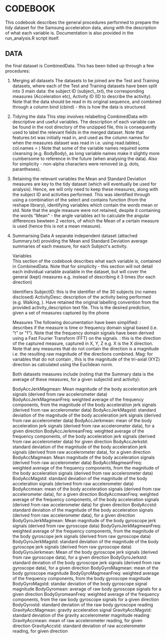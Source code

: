 # CODEBOOK
   This codebook describes the general procedures performed to prepare the tidy dataset
   for the Samsung acceleration data, along with the description of what each variable
   is. Documentation is also provided in the run_analysis.R script itself.

## DATA 
 the final dataset is CombinedData. This has been tidied up through a few procedures:
 1.  Merging all datasets
     The datasets to be joined are the Test and Training datasets, where each of the Test and
     Training datasets have been split into 3 main data: the subject ID (subject_<type>.txt),
     the corresponding measures (Acceleration etc), Activity ID (ID to describe the activity).
     Note that the data should be read in its original sequence, and combined through a 
     column bind (cbind) - this is how the data is structured.

 2.  Tidying the data
     This step involves relabelling CombinedData with descriptive and useful variables.
     The description of each variable can be found in the root directory of the unzipped file, 
     this is consequently used to label the relevant fields in the merged dataset. Note that
     features.txt was initially read in, and used as the column names for when the measures 
     dataset was read in i.e. using read.tables(<table>, col.names = <featurenames read in as vector>)
     Note that some of the variable names required some cleansing (e.g. BodyBody), as long
     variable names make it slightly more cumbersome to reference in the future (when analysing the data). 
     Also for simplicity - non-alpha characters were removed (e.g. dots, parantheses).

 3.  Retaining the relevant variables
     the Mean and Standard Deviation measures are key to the tidy dataset (which will eventually
     be used for analysis). Hence, we will only need to keep these measures, along with the subject
     ID and activities performed. This was identified through using a combination of the select and 
     contains function (from the reshape library), identifying variables which contain the words
     mean or std. Note that the angle measure were not retained, despite it containing the words
     "Mean" - the angle variables act to calculate the angular differences bewteen 2 vectors, of which
     the Mean of a certain measure is used (hence this is not a mean measure).

 4.  Summarising Data
     A separate independent dataset (attached Summary.txt) providing the Mean and Standard 
     Deviation average summaries of each measure, for each Subject's activity.

  Variables  
   This section of the codebook describes what each variable is, contained in CombinedData.
   Note that for simplicity - this section will not detail each individual variable available in 
   the dataset, but will cover the general (kept) measures 
   e.g. <MeasureType><XYZ> instead of describing it 3 times (for each direction)

   Identifiers
   SubjectID: this is the identifier of the 30 subjects (no names disclosed)
   ActivityDesc: description of the activity being performed (e.g. Walking, ). Have retained the original
                 labelling convention from the provided activity_description text file. This is
                 the desired prediction, given a set of measures captured by the phone

   Measures
   The following documentation have been simplified:
   <prefix>:     describes if the measure is time or frequency domain signal based (i.e. "t" or "f").
                 Note that the frequency domain signals have been derived using
                 a Fast Fourier Transform (FFT) on the signals.
   <direction>:  this is the direction of the captured measure, captured in X, Y, Z e.g. X is the X direction. 
                 Note that any measures that do not contain the direction is a magnitude i.e. the resulting
                 raw magnitude of the directions combined.
   Mag:          for variables that do not contain <direction>, this is the magnitude of the tri-axial (XYZ) direction as calculated using the Euclidean norm.

   Both datasets measures include (noting that the Summary data is the average of these measures, for a given subjectid and activity):

 <prefix>BodyAccJerkMagmean:	Mean magnitude of the body acceleration jerk signals (derived from raw accelerometer data)
 <prefix>BodyAccJerkMagmeanFreq:	weighted average of the frequency components, from the magnitude of the body acceleration jerk signals (derived from raw accelerometer data)
 <prefix>BodyAccJerkMagstd:	standard deviation of the magnitude of the body acceleration jerk signals (derived from raw accelerometer data)
 <prefix>BodyAccJerkmean<direction>:	mean of the body acceleration jerk signals (derived from raw accelerometer data), for a given direction
 <prefix>BodyAccJerkmeanFreq<direction>:	weighted average of the frequency components, of the body acceleration jerk signals (derived from raw accelerometer data) for given direction
 <prefix>BodyAccJerkstd<direction>:	standard deviation of the magnitude of the body acceleration jerk signals (derived from raw accelerometer data), for a given direction
 <prefix>BodyAccMagmean:	Mean magnitude of the body acceleration signals (derived from raw accelerometer data)
 <prefix>BodyAccMagmeanFreq:	weighted average of the frequency components, from the magnitude of the body acceleration signals (derived from raw accelerometer data)
 <prefix>BodyAccMagstd:	standard deviation of the magnitude of the body acceleration signals (derived from raw accelerometer data)
 <prefix>BodyAccmean<direction>:	mean of the body acceleration signals (derived from raw accelerometer data), for a given direction
 <prefix>BodyAccmeanFreq<direction>:	weighted average of the frequency components, of the body acceleration signals (derived from raw accelerometer data) for given direction
 <prefix>BodyAccstd<direction>:	standard deviation of the magnitude of the body acceleration signals (derived from raw accelerometer data), for a given direction
 <prefix>BodyGyroJerkMagmean:	Mean magnitude of the body gyroscope jerk signals (derived from raw gyroscope data)
 <prefix>BodyGyroJerkMagmeanFreq:	weighted average of the frequency components, from the magnitude of the body gyroscope jerk signals (derived from raw gyroscope data)
 <prefix>BodyGyroJerkMagstd:	standard deviation of the magnitude of the body gyroscope jerk signals (derived from raw gyroscope data)
 <prefix>BodyGyroJerkmean<direction>:	Mean of the body gyroscope jerk signals (derived from raw gyroscope data), for a given direction
 <prefix>BodyGyroJerkstd<direction>:	standard deviation of the body gyroscope jerk signals (derived from raw gyroscope data), for a given direction
 <prefix>BodyGyroMagmean:	mean of the body gyroscope magnitude
 <prefix>BodyGyroMagmeanFreq:	weighted average of the frequency components, from the body gyroscope magnitude
 <prefix>BodyGyroMagstd:	standar deviation of the body gyroscope signal magnitude
 <prefix>BodyGyromean<direction>:	average of raw body gyroscope signals for a given direction
 <prefix>BodyGyromeanFreq<direction>:	weighted average of the frequency components, from the raw body gyroscope signals for a given direction
 <prefix>BodyGyrostd<direction>:	standard deviation of the raw body gyroscope reading
 <prefix>GravityAccMagmean:	gravity acceleration signal
 <prefix>GravityAccMagstd:	standard deviation of the gravity accelerometer magnitude reading
 <prefix>GravityAccmean<direction>:	mean of raw accelerometer reading, for given direction
 <prefix>GravityAccstd<direction>:	standard deviation of raw accelerometer reading, for given direction



